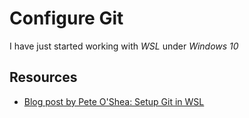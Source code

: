 # Configure Git

I have just started working with *WSL* under *Windows 10*

## Resources

- [Blog post by Pete O'Shea: Setup Git in WSL](https://peteoshea.co.uk/setup-git-in-wsl/)
